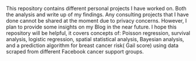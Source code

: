 
This repository contains different personal projects I have worked on. Both the analysis and write up of my findings. Any consulting projects that I have done cannot be shared at the moment due to privacy concerns. However, I plan to provide some insights on my Blog in the near future.
I hope this repository will be helpful, it covers concepts of: Poisson regression, survival analysis, logistic regression, spatial statistical analysis, 
Bayesian analysis, and a prediction algorithm for breast cancer risk( Gail score) using data scraped from different Facebook cancer support groups.
